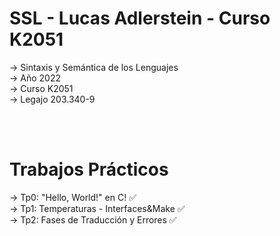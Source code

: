 # SSL - Lucas Adlerstein - Curso K2051
-> Sintaxis y Semántica de los Lenguajes
<br/>-> Año 2022
<br/>-> Curso K2051
<br/>-> Legajo 203.340-9

<br/><br/>
# Trabajos Prácticos
-> Tp0: "Hello, World!" en C! ✅
<br/>-> Tp1: Temperaturas - Interfaces&Make ✅
<br/>-> Tp2: Fases de Traducción y Errores ✅
<br/>